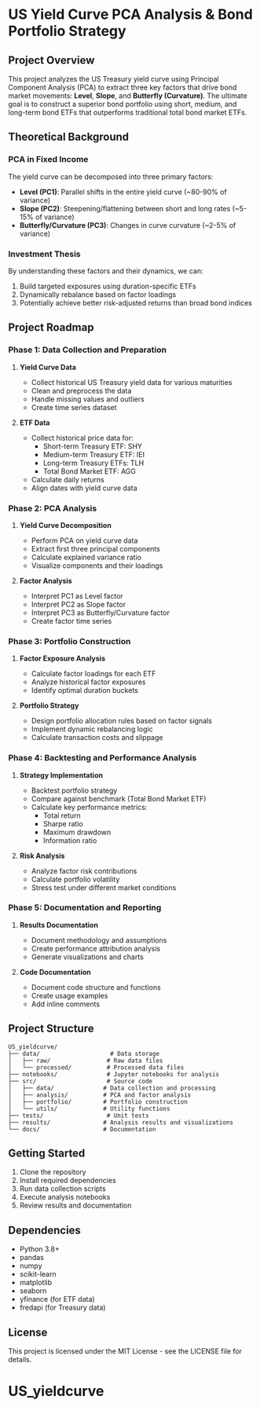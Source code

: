 # US Yield Curve PCA Analysis & Bond Portfolio Strategy

## Project Overview

This project analyzes the US Treasury yield curve using Principal Component Analysis (PCA) to extract three key factors that drive bond market movements: **Level**, **Slope**, and **Butterfly (Curvature)**. The ultimate goal is to construct a superior bond portfolio using short, medium, and long-term bond ETFs that outperforms traditional total bond market ETFs.

## Theoretical Background

### PCA in Fixed Income
The yield curve can be decomposed into three primary factors:
- **Level (PC1)**: Parallel shifts in the entire yield curve (~80-90% of variance)
- **Slope (PC2)**: Steepening/flattening between short and long rates (~5-15% of variance)  
- **Butterfly/Curvature (PC3)**: Changes in curve curvature (~2-5% of variance)

### Investment Thesis
By understanding these factors and their dynamics, we can:
1. Build targeted exposures using duration-specific ETFs
2. Dynamically rebalance based on factor loadings
3. Potentially achieve better risk-adjusted returns than broad bond indices

## Project Roadmap

### Phase 1: Data Collection and Preparation
1. **Yield Curve Data**
   - Collect historical US Treasury yield data for various maturities
   - Clean and preprocess the data
   - Handle missing values and outliers
   - Create time series dataset

2. **ETF Data**
   - Collect historical price data for:
     - Short-term Treasury ETF: SHY
     - Medium-term Treasury ETF: IEI
     - Long-term Treasury ETFs: TLH
     - Total Bond Market ETF: AGG
   - Calculate daily returns
   - Align dates with yield curve data

### Phase 2: PCA Analysis
1. **Yield Curve Decomposition**
   - Perform PCA on yield curve data
   - Extract first three principal components
   - Calculate explained variance ratio
   - Visualize components and their loadings

2. **Factor Analysis**
   - Interpret PC1 as Level factor
   - Interpret PC2 as Slope factor
   - Interpret PC3 as Butterfly/Curvature factor
   - Create factor time series

### Phase 3: Portfolio Construction
1. **Factor Exposure Analysis**
   - Calculate factor loadings for each ETF
   - Analyze historical factor exposures
   - Identify optimal duration buckets

2. **Portfolio Strategy**
   - Design portfolio allocation rules based on factor signals
   - Implement dynamic rebalancing logic
   - Calculate transaction costs and slippage

### Phase 4: Backtesting and Performance Analysis
1. **Strategy Implementation**
   - Backtest portfolio strategy
   - Compare against benchmark (Total Bond Market ETF)
   - Calculate key performance metrics:
     - Total return
     - Sharpe ratio
     - Maximum drawdown
     - Information ratio

2. **Risk Analysis**
   - Analyze factor risk contributions
   - Calculate portfolio volatility
   - Stress test under different market conditions

### Phase 5: Documentation and Reporting
1. **Results Documentation**
   - Document methodology and assumptions
   - Create performance attribution analysis
   - Generate visualizations and charts

2. **Code Documentation**
   - Document code structure and functions
   - Create usage examples
   - Add inline comments

## Project Structure
```
US_yieldcurve/
├── data/                    # Data storage
│   ├── raw/                # Raw data files
│   └── processed/          # Processed data files
├── notebooks/              # Jupyter notebooks for analysis
├── src/                    # Source code
│   ├── data/              # Data collection and processing
│   ├── analysis/          # PCA and factor analysis
│   ├── portfolio/         # Portfolio construction
│   └── utils/             # Utility functions
├── tests/                  # Unit tests
├── results/               # Analysis results and visualizations
└── docs/                  # Documentation
```

## Getting Started
1. Clone the repository
2. Install required dependencies
3. Run data collection scripts
4. Execute analysis notebooks
5. Review results and documentation

## Dependencies
- Python 3.8+
- pandas
- numpy
- scikit-learn
- matplotlib
- seaborn
- yfinance (for ETF data)
- fredapi (for Treasury data)

## License
This project is licensed under the MIT License - see the LICENSE file for details.

# US_yieldcurve
 
